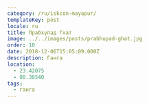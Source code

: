 ```yaml
---
category: /ru/iskcon-mayapur/
templateKey: post
locale: ru
title: Прабхупад Гхат
image: ../../images/posts/prabhupad-ghat.jpg
order: 10
date: 2018-12-06T15:05:09.000Z
description: Ганга
location:
  - 23.42075
  - 88.38540
tags:
  - ганга
---
```


<tbd locale="ru" url="mailto:haribol@mayapur.live"></tbd>
